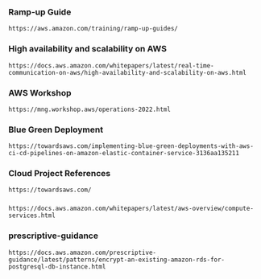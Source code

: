 ### Ramp-up Guide
```
https://aws.amazon.com/training/ramp-up-guides/
```

### High availability and scalability on AWS
```
https://docs.aws.amazon.com/whitepapers/latest/real-time-communication-on-aws/high-availability-and-scalability-on-aws.html
```

### AWS Workshop
```
https://mng.workshop.aws/operations-2022.html
```

### Blue Green Deployment
```
https://towardsaws.com/implementing-blue-green-deployments-with-aws-ci-cd-pipelines-on-amazon-elastic-container-service-3136aa135211
```

### Cloud  Project References
```
https://towardsaws.com/
```

###
```
https://docs.aws.amazon.com/whitepapers/latest/aws-overview/compute-services.html
```

### prescriptive-guidance
```
https://docs.aws.amazon.com/prescriptive-guidance/latest/patterns/encrypt-an-existing-amazon-rds-for-postgresql-db-instance.html
```